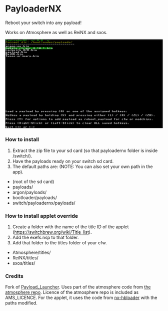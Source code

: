 # PayloaderNX
Reboot your switch into any payload!

Works on Atmosphere as well as ReiNX and sxos.

![Img](screenshot.jpg)

### How to install
1. Extract the zip file to your sd card (so that payloadernx folder is inside /switch/).
2. Have the payloads ready on your switch sd card.
3. The default paths are: (NOTE: You can also set your own path in the app).
 - (root of the sd card)
 - payloads/
 - argon/payloads/
 - bootloader/payloads/
 - switch/payloadernx/payloads/

### How to install applet override
1. Create a folder with the name of the title ID of the applet (https://switchbrew.org/wiki/Title_list).
2. Add the exefs.nsp to that folder.
3. Add that folder to the titles folder of your cfw.
 - Atmosphere/titles/
 - ReiNX/titles/
 - sxos/titles/

### Credits

Fork of [Payload_Launcher](https://github.com/suchmememanyskill/Payload_Launcher).
Uses part of the atmosphere code from [the atmosphere repo](https://github.com/Atmosphere-NX/Atmosphere/blob/master/troposphere/reboot_to_payload/source/main.c). Licence of the atmosphere repo is included as AMS_LICENCE.
For the applet, it uses the code from [nx-hbloader](https://github.com/switchbrew/nx-hbloader) with the paths modified.
